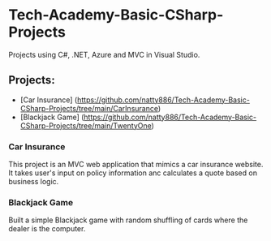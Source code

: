 # Tech-Academy-Basic-CSharp-Projects
Projects using C#, .NET, Azure and MVC in Visual Studio.

## Projects:
* [Car Insurance] (https://github.com/natty886/Tech-Academy-Basic-CSharp-Projects/tree/main/CarInsurance)
* [Blackjack Game] (https://github.com/natty886/Tech-Academy-Basic-CSharp-Projects/tree/main/TwentyOne)

### Car Insurance
This project is an MVC web application that mimics a car insurance website. It takes user's input on policy information anc calculates a quote based on business logic.

### Blackjack Game
Built a simple Blackjack game with random shuffling of cards where the dealer is the computer.
